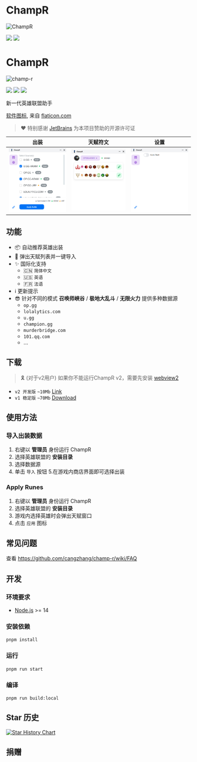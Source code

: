 # ChampR

![ChampR](https://socialify.git.ci/cangzhang/champ-r/image?description=1&font=KoHo&forks=1&language=1&logo=https%3A%2F%2Fraw.githubusercontent.com%2Fcangzhang%2Fchamp-r%2Fmain%2Fsrc-tauri%2Ficons%2F128x128%25402x.png&name=1&owner=1&pattern=Circuit%20Board&stargazers=1&theme=Auto)

[![](https://img.shields.io/github/v/release/cangzhang/champ-r?label=LATEST%20VERSION&style=for-the-badge)](https://github.com/cangzhang/champ-r/releases/latest)
[![](https://img.shields.io/github/downloads/cangzhang/champ-r/total?style=for-the-badge)](https://github.com/cangzhang/champ-r/releases)

# ChampR

![champ-r](https://socialify.git.ci/cangzhang/champ-r/image?description=1&font=KoHo&forks=1&logo=https%3A%2F%2Fraw.githubusercontent.com%2Fcangzhang%2Fchamp-r%2Fmain%2Fsrc-tauri%2Ficons%2F128x128.png&owner=1&stargazers=1&theme=Auto)

[![](https://img.shields.io/github/v/release/cangzhang/champ-r?label=LATEST%20VERSION&style=for-the-badge)](https://github.com/cangzhang/champ-r/releases/latest)
[![](https://img.shields.io/github/downloads/cangzhang/champ-r/total?style=for-the-badge)](https://github.com/cangzhang/champ-r/releases)
[![](https://img.shields.io/github/workflow/status/cangzhang/champ-r/release?style=for-the-badge&color=65C0A3)](https://github.com/cangzhang/champ-r/actions)

新一代英雄联盟助手

[软件图标](https://www.flaticon.com/free-icon/dog_2767976), 来自 [flaticon.com](https://www.flaticon.com/)


> ❤ 特别感谢 [JetBrains](https://www.jetbrains.com/?from=champ-r) 为本项目赞助的开源许可证

|             出装              |            天赋符文            |              设置               |
|:---------------------------:|:--------------------------:|:-----------------------------:|
| ![](./docs/pics/Builds.png) | ![](./docs/pics/Runes.png) | ![](./docs/pics/Settings.png) |

## 功能

- 📦 自动推荐英雄出装
- 🎉 弹出天赋列表并一键导入
- ✨ 国际化支持
    - 🇨🇳 `简体中文`
    - 🇺🇸 `英语`
    - 🇫🇷 `法语`
- ℹ️ 更新提示
- 😎 针对不同的模式 **召唤师峡谷** / **极地大乱斗** / **无限火力** 提供多种数据源
    - `op.gg`
    - `lolalytics.com`
    - `u.gg`
    - `champion.gg`
    - `murderbridge.com`
    - `101.qq.com`
    - ...

## 下载

> 🎗️ (对于v2用户) 如果你不能运行ChampR v2，需要先安装 [webview2](https://developer.microsoft.com/en-us/microsoft-edge/webview2/#download-section) 

- `v2 开发版` `~10Mb` [Link](https://github.com/cangzhang/champ-r/releases)
- `v1 稳定版` `~70Mb` [Download](https://github.com/cangzhang/champ-r/releases)

## 使用方法

### 导入出装数据

1. 右键以 **管理员** 身份运行 ChampR
2. 选择英雄联盟的 **安装目录**
3. 选择数据源
4. 单击 `导入` 按钮
5.在游戏内商店界面即可选择出装

### Apply Runes

1. 右键以 **管理员** 身份运行 ChampR
1. 选择英雄联盟的 **安装目录**
1. 游戏内选择英雄时会弹出天赋窗口
1. 点击 `应用` 图标

## 常见问题

查看 https://github.com/cangzhang/champ-r/wiki/FAQ

## 开发

### 环境要求

- [Node.js](https://nodejs.org/en/) >= 14

### 安装依赖

```console
pnpm install
```

### 运行

```console
pnpm run start
```

### 编译

```console
pnpm run build:local
```

## Star 历史

[![Star History Chart](https://api.star-history.com/svg?repos=cangzhang/champ-r&type=Date)](https://star-history.com/#cangzhang/champ-r&Date)

## 捐赠
